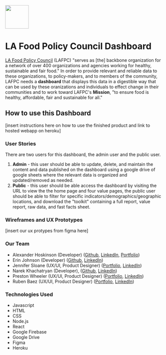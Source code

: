 <img src='/Users/erinjohnson/Documents/sei-cc-3/Hackathon/lafpc-food-dashboard/public/LAFPC_logo_2.png' width=75 height=75>

# LA Food Policy Council Dashboard

[LA Food Policy Council](https://www.goodfoodla.org/) (LAFPC) "serves as [the] backbone organization for a network of over 400 organizations and agencies working for healthy, sustainable and fair food."  In order to provide relevant and reliable data to these organizations, to policy-makers, and to members of the community, LAFPC needs a **dashboard** that displays this data in a digestible way that can be used by these oranizations and individuals to effect change in their communities and to work toward LAFPC's **Mission**, "to ensure food is healthy, affordable, fair and sustainable for all."  

## How to use this Dashboard
[insert instructions here on how to use the finished product and link to hosted webapp on heroku]

### User Stories
There are two users for this dashboard, the admin user and the public user.
1. **Admin** - this user should be able to update, delete, and maintain the content and data published on the dashboard using a google drive of google sheets where the relevant data is organized and updated/removed as needed.
2. **Public** - this user should be able access the dashboard by visiting the URL to view the the home page and four value pages, the public user should be able to filter for specific indicators/demographics/geographic locations, and download the "toolkit" containing a full report, value report, raw data, and fast facts sheet. 

### Wireframes and UX Prototypes
[insert our ux protypes from figma here]

### Our Team
- Alexander Hoskinson (Developer) ([Github](https://github.com/alexander215), [LinkedIn](https://www.linkedin.com/in/alexhoskinson/), [Portfolio](https://alexhoskinson.com/))
- Erin Johnson (Developer) ([Github](https://github.com/erinjohnson47), [LinkedIn](https://www.linkedin.com/in/erinjohnson47/))
- Jennifer Sloane (UX/UI, Product Designer) ([Portfolio](https://www.jenniksloane.com/), [LinkedIn](https://www.linkedin.com/in/jenniksloane/))
- Narek Khachatryan (Developer), ([Github](https://github.com/narex111), [LinkedIn](https://www.linkedin.com/in/narekkhachatryan/))
- Preston Wheeler (UX/UI, Product Designer) ([Portfolio](www.prestonwheeler.com), [LinkedIn](https://www.linkedin.com/in/prestonwheeler/))
- Ruben Baez (UX/UI, Product Designer) ([Portfolio](https://www.rubenbaez.com/), [LinkedIn](https://www.linkedin.com/in/rubenbaez/))

### Technologies Used
- Javascript
- HTML
- CSS
- Node.js
- React
- Google Firebase
- Google Drive
- Figma
- Heroku